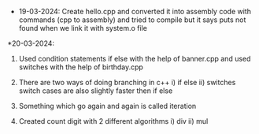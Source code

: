 * 19-03-2024:
 Create hello.cpp and converted it into assembly code with commands (cpp to assembly) and tried to compile but it says puts not found when we link it with system.o file

  
*20-03-2024:  
1. Used condition statements if else with the help of banner.cpp and used switches with the help of birthday.cpp

2. There are two ways of doing branching in c++ i) if else ii) switches
   switch cases are also slightly faster then if else

3. Something which go again and again is called iteration

4. Created count digit with 2 different algorithms i) div ii) mul
